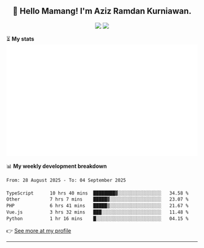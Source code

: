 <h2 align="center">👋 Hello Mamang! I'm Aziz Ramdan Kurniawan.</h2>  
<p align="center">
  <img src="https://komarev.com/ghpvc/?username=azizramdan">
  <img src="https://wakatime.com/badge/user/90056fa0-4c31-4eca-954e-2a3ac05896f9.svg">
</p>
    
⏳ **My stats**  
![](https://raw.githubusercontent.com/azizramdan/github-stats/master/generated/overview.svg#gh-dark-mode-only)

📊 **My weekly development breakdown**
<!--START_SECTION:waka-->

```txt
From: 28 August 2025 - To: 04 September 2025

TypeScript      10 hrs 40 mins  ████████▓░░░░░░░░░░░░░░░░   34.58 %
Other           7 hrs 7 mins    █████▓░░░░░░░░░░░░░░░░░░░   23.07 %
PHP             6 hrs 41 mins   █████▒░░░░░░░░░░░░░░░░░░░   21.67 %
Vue.js          3 hrs 32 mins   ███░░░░░░░░░░░░░░░░░░░░░░   11.48 %
Python          1 hr 16 mins    █░░░░░░░░░░░░░░░░░░░░░░░░   04.15 %
```

<!--END_SECTION:waka-->
👉 [See more at my profile](https://wakatime.com/@azizramdan)
***

